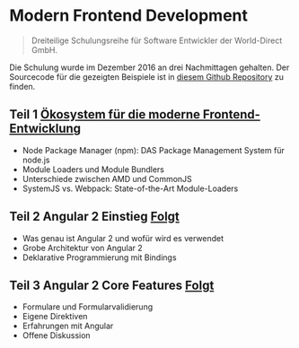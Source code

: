 Modern Frontend Development
===
> Dreiteilige Schulungsreihe für Software Entwickler der World-Direct GmbH.

Die Schulung wurde im Dezember 2016 an drei Nachmittagen gehalten. 
Der Sourcecode für die gezeigten Beispiele ist in [diesem Github Repository](https://github.com/world-direct/Modern_Frontend_Development_Sources) zu finden.

## Teil 1 [Ökosystem für die moderne Frontend-Entwicklung](Ecosystem.md)
* Node Package Manager (npm): DAS Package Management System für node.js
* Module Loaders und Module Bundlers
* Unterschiede zwischen AMD und CommonJS
* SystemJS vs. Webpack: State-of-the-Art Module-Loaders 

## Teil 2 Angular 2 Einstieg [Folgt]()
* Was genau ist Angular 2 und wofür wird es verwendet
* Grobe Architektur von Angular 2
* Deklarative Programmierung mit Bindings

## Teil 3 Angular 2 Core Features [Folgt]()
* Formulare und Formularvalidierung
* Eigene Direktiven
* Erfahrungen mit Angular
* Offene Diskussion
